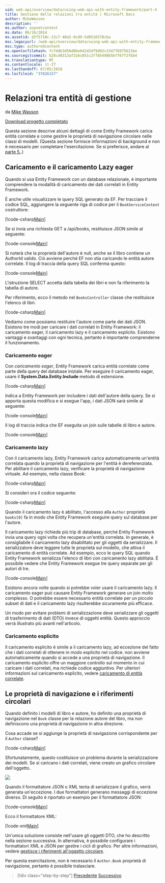 ```yaml
---
uid: web-api/overview/data/using-web-api-with-entity-framework/part-4
title: Gestione delle relazioni tra entità | Microsoft Docs
author: MikeWasson
description: ''
ms.author: aspnetcontent
ms.date: 06/16/2014
ms.assetid: d2f5710c-23c7-40a5-9cd9-5d0516570cba
msc.legacyurl: /web-api/overview/data/using-web-api-with-entity-framework/part-4
msc.type: authoredcontent
ms.openlocfilehash: fcfddb3d56d0be641d2df9d92c334776975621be
ms.sourcegitcommit: b28cd0313af316c051c2ff8549865bff67f2fbb4
ms.translationtype: MT
ms.contentlocale: it-IT
ms.lasthandoff: 07/05/2018
ms.locfileid: "37826157"
---
```

<a name="handling-entity-relations"></a>Relazioni tra entità di gestione
====================
da [Mike Wasson](https://github.com/MikeWasson)

[Download progetto completato](https://github.com/MikeWasson/BookService)

Questa sezione descrive alcuni dettagli di come Entity Framework carica entità correlate e come gestire le proprietà di navigazione circolare nelle classi di modelli. (Questa sezione fornisce informazioni di background e non è necessario per completare l'esercitazione. Se si preferisce, andare al [parte 5.](part-5.md).)

## <a name="eager-loading-versus-lazy-loading"></a>Caricamento e il caricamento Lazy eager

Quando si usa Entity Framework con un database relazionale, è importante comprendere la modalità di caricamento dei dati correlati in Entity Framework.

È anche utile visualizzare le query SQL generato da EF. Per tracciare il codice SQL, aggiungere la seguente riga di codice per il `BookServiceContext` costruttore:

[!code-csharp[Main](part-4/samples/sample1.cs)]

Se si invia una richiesta GET a /api/books, restituisce JSON simile al seguente:

[!code-console[Main](part-4/samples/sample2.cmd)]

Si noterà che la proprietà dell'autore è null, anche se il libro contiene un AuthorId valido. Ciò avviene perché EF non stia caricando le entità autore correlate. Il log di traccia della query SQL conferma questo:

[!code-console[Main](part-4/samples/sample3.sql)]

L'istruzione SELECT accetta dalla tabella dei libri e non fa riferimento la tabella di autore.

Per riferimento, ecco il metodo nel `BooksController` classe che restituisce l'elenco di libri.

[!code-csharp[Main](part-4/samples/sample4.cs)]

Vediamo come possiamo restituire l'autore come parte dei dati JSON. Esistono tre modi per caricare i dati correlati in Entity Framework: il caricamento eager, il caricamento lazy e il caricamento esplicito. Esistono vantaggi e svantaggi con ogni tecnica, pertanto è importante comprenderne il funzionamento.

### <a name="eager-loading"></a>Caricamento eager

Con *caricamento eager*, Entity Framework carica entità correlate come parte della query del database iniziale. Per eseguire il caricamento eager, usare il **System.Data.Entity.Include** metodo di estensione.

[!code-csharp[Main](part-4/samples/sample5.cs)]

Indica a Entity Framework per includere i dati dell'autore della query. Se si apporta questa modifica e si esegue l'app, i dati JSON sarà simile al seguente:

[!code-console[Main](part-4/samples/sample6.cmd)]

Il log di traccia indica che EF eseguita un join sulle tabelle di libro e autore.

[!code-console[Main](part-4/samples/sample7.cmd)]

### <a name="lazy-loading"></a>Caricamento lazy

Con il caricamento lazy, Entity Framework carica automaticamente un'entità correlata quando la proprietà di navigazione per l'entità è dereferenziata. Per abilitare il caricamento lazy, verificare la proprietà di navigazione virtuale. Ad esempio, nella classe Book:

[!code-csharp[Main](part-4/samples/sample8.cs?highlight=6)]

Si consideri ora il codice seguente:

[!code-csharp[Main](part-4/samples/sample9.cs)]

Quando il caricamento lazy è abilitato, l'accesso alla `Author` proprietà `books[0]` fa in modo che Entity Framework eseguire query sul database per l'autore.

Il caricamento lazy richiede più trip di database, perché Entity Framework invia una query ogni volta che recupera un'entità correlata. In generale, è consigliabile il caricamento lazy disabilitato per gli oggetti da serializzare. Il serializzatore deve leggere tutte le proprietà sul modello, che attiva il caricamento di entità correlate. Ad esempio, ecco le query SQL quando Entity Framework serializza l'elenco di libri con caricamento lazy abilitata. È possibile vedere che Entity Framework esegue tre query separate per gli autori di tre.

[!code-console[Main](part-4/samples/sample10.sql)]

Esistono ancora volte quando si potrebbe voler usare il caricamento lazy. Il caricamento eager può causare Entity Framework generare un join molto complesso. O potrebbe essere necessario entità correlate per un piccolo subset di dati e il caricamento lazy risulterebbe sicuramente più efficace.

Un modo per evitare problemi di serializzazione deve serializzare gli oggetti di trasferimento di dati (DTO) invece di oggetti entità. Questo approccio verrà illustrato più avanti nell'articolo.

### <a name="explicit-loading"></a>Caricamento esplicito

Il caricamento esplicito è simile a il caricamento lazy, ad eccezione del fatto che i dati correlati di ottenere in modo esplicito nel codice. non avviene automaticamente quando si accede a una proprietà di navigazione. Il caricamento esplicito offre un maggiore controllo sul momento in cui caricare i dati correlati, ma richiede codice aggiuntivo. Per ulteriori informazioni sul caricamento esplicito, vedere [caricamento di entità correlate](https://msdn.microsoft.com/data/jj574232#explicit).

## <a name="navigation-properties-and-circular-references"></a>Le proprietà di navigazione e i riferimenti circolari

Quando definito i modelli di libro e autore, ho definito una proprietà di navigazione nel `Book` classe per la relazione autore del libro, ma non definiscono una proprietà di navigazione in altra direzione.

Cosa accade se si aggiunge la proprietà di navigazione corrispondente per il `Author` classe?

[!code-csharp[Main](part-4/samples/sample11.cs?highlight=7)]

Sfortunatamente, questo costituisce un problema durante la serializzazione dei modelli. Se si caricano i dati correlati, viene creato un grafico circolare dell'oggetto.

![](part-4/_static/image1.png)

Quando il formattatore JSON o XML tenta di serializzare il grafico, verrà generata un'eccezione. I due formattatori generano messaggi di eccezione diverso. Di seguito è riportato un esempio per il formattatore JSON:

[!code-console[Main](part-4/samples/sample12.cmd)]

Ecco il formattatore XML:

[!code-xml[Main](part-4/samples/sample13.xml)]

Un'unica soluzione consiste nell'usare gli oggetti DTO, che ho descritto nella sezione successiva. In alternativa, è possibile configurare i formattatori XML e JSON per gestire i cicli di grafico. Per altre informazioni, vedere [gestisce i riferimenti all'oggetto circolare](../../formats-and-model-binding/json-and-xml-serialization.md#handling_circular_object_references).

Per questa esercitazione, non è necessario il `Author.Book` proprietà di navigazione, pertanto è possibile tralasciare.

> [!div class="step-by-step"]
> [Precedente](part-3.md)
> [Successivo](part-5.md)
